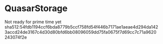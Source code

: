 # QuasarStorage
Not ready for prime time yet
sha512:54fdb1194ccf6bda8779b5ccf758fd54f446b7171ae1aeae4d294da1423accd24de3167c4d30d80bfd6bb08096059dd75fa0675f7d69cc7c71a9620243074f2e
